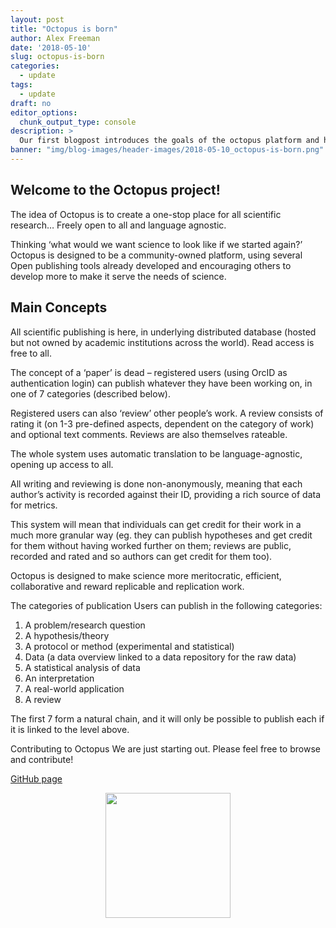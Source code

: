 ```yaml
---
layout: post
title: "Octopus is born"
author: Alex Freeman
date: '2018-05-10'
slug: octopus-is-born
categories:
  - update
tags:
  - update
draft: no
editor_options:
  chunk_output_type: console
description: >
  Our first blogpost introduces the goals of the octopus platform and how we aim to change the way scientific publishing works.
banner: "img/blog-images/header-images/2018-05-10_octopus-is-born.png"
---
```


## Welcome to the Octopus project!

The idea of Octopus is to create a one-stop place for all scientific research… Freely open to all and language agnostic.

Thinking ‘what would we want science to look like if we started again?’ Octopus is designed to be a community-owned platform, using several Open publishing tools already developed and encouraging others to develop more to make it serve the needs of science.

## Main Concepts

All scientific publishing is here, in underlying distributed database (hosted but not owned by academic institutions across the world). Read access is free to all.

The concept of a ‘paper’ is dead – registered users (using OrcID as authentication login) can publish whatever they have been working on, in one of 7 categories (described below).

Registered users can also ‘review’ other people’s work. A review consists of rating it (on 1-3 pre-defined aspects, dependent on the category of work) and optional text comments. Reviews are also themselves rateable.

The whole system uses automatic translation to be language-agnostic, opening up access to all.

All writing and reviewing is done non-anonymously, meaning that each author’s activity is recorded against their ID, providing a rich source of data for metrics.

This system will mean that individuals can get credit for their work in a much more granular way (eg. they can publish hypotheses and get credit for them without having worked further on them; reviews are public, recorded and rated and so authors can get credit for them too).

Octopus is designed to make science more meritocratic, efficient, collaborative and reward replicable and replication work.

The categories of publication Users can publish in the following categories:

1. A problem/research question
2. A hypothesis/theory
3. A protocol or method (experimental and statistical)
4. Data (a data overview linked to a data repository for the raw data)
5. A statistical analysis of data
6. An interpretation
7. A real-world application
8. A review

The first 7 form a natural chain, and it will only be possible to publish each if it is linked to the level above.

Contributing to Octopus We are just starting out. Please feel free to browse and contribute!

[GitHub page](https://github.com/octopus-hypothesis)

<center><img src='/img/blog-images/header-images/2018-05-10_octopus-is-born.png' width='200px'></img></center>
